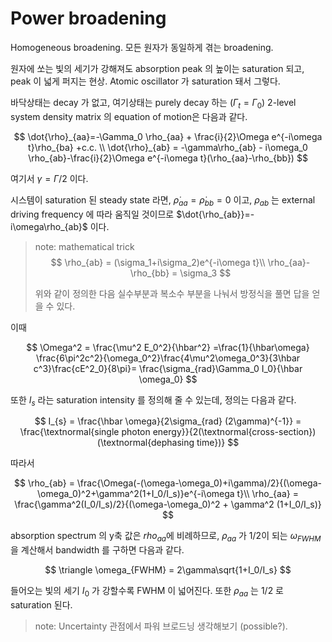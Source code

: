 # Power broadening

Homogeneous broadening. 모든 원자가 동일하게 겪는 broadening.

원자에 쏘는 빛의 세기가 강해져도 absorption peak 의 높이는 saturation 되고, peak 이 넓게 퍼지는 현상. Atomic oscillator 가 saturation 돼서 그렇다.

바닥상태는 decay 가 없고, 여기상태는 purely decay 하는 ($\Gamma_t=\Gamma_0$) 2-level system density matrix 의 equation of motion은 다음과 같다.

$$
\dot{\rho}_{aa}=-\Gamma_0 \rho_{aa} + \frac{i}{2}\Omega e^{-i\omega t}\rho_{ba} +c.c. \\
\dot{\rho}_{ab} = -\gamma\rho_{ab} - i\omega_0 \rho_{ab}-\frac{i}{2}\Omega e^{-i\omega t}(\rho_{aa}-\rho_{bb})
$$

여기서 $\gamma=\Gamma/2$ 이다.

시스템이 saturation 된 steady state 라면, $\dot{\rho}_{aa}=\dot{\rho}_{bb}=0$ 이고, $\rho_{ab}$ 는 external driving frequency 에 따라 움직일 것이므로 $\dot{\rho_{ab}}=-i\omega\rho_{ab}$ 이다.

> note: mathematical trick
>$$
>\rho_{ab} = (\sigma_1+i\sigma_2)e^{-i\omega t}\\
>\rho_{aa}-\rho_{bb} = \sigma_3
>$$
>
>위와 같이 정의한 다음 실수부분과 복소수 부분을 나눠서 방정식을 풀면 답을 얻을 수 있다.

이때 

$$
\Omega^2 = \frac{\mu^2 E_0^2}{\hbar^2} =\frac{1}{\hbar\omega} \frac{6\pi^2c^2}{\omega_0^2}\frac{4\mu^2\omega_0^3}{3\hbar c^3}\frac{cE^2_0}{8\pi}= \frac{\sigma_{rad}\Gamma_0 I_0}{\hbar \omega_0}
$$

또한 $I_s$ 라는 saturation intensity 를 정의해 줄 수 있는데, 정의는 다음과 같다.

$$
I_{s} = \frac{\hbar \omega}{2\sigma_{rad} (2\gamma)^{-1}} = \frac{\textnormal{single photon energy}}{2(\textnormal{cross-section})(\textnormal{dephasing time})}
$$

따라서

$$
\rho_{ab} = \frac{\Omega(-(\omega-\omega_0)+i\gamma)/2}{(\omega-\omega_0)^2+\gamma^2(1+I_0/I_s)}e^{-i\omega t}\\
\rho_{aa} = \frac{\gamma^2(I_0/I_s)/2}{(\omega-\omega_0)^2 + \gamma^2 (1+I_0/I_s)}
$$

absorption spectrum 의 y축 값은 $rho_{aa}$에 비례하므로, $\rho_{aa}$ 가 1/2이 되는 $\omega_{FWHM}$ 을 계산해서 bandwidth 를 구하면 다음과 같다.

$$
\triangle \omega_{FWHM} = 2\gamma\sqrt{1+I_0/I_s}
$$

들어오는 빛의 세기 $I_0$ 가 강할수록 FWHM 이 넓어진다. 또한 $\rho_{aa}$ 는 1/2 로 saturation 된다.

> note: Uncertainty 관점에서 파워 브로드닝 생각해보기 (possible?).
